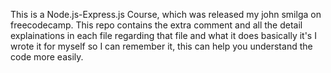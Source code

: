 This is a Node.js-Express.js Course, which was released my john smilga on freecodecamp.
This repo contains the extra comment and all the detail explainations in each file regarding that file 
and what it does basically it's I wrote it for myself so I can remember it, this can help you understand the code more easily.